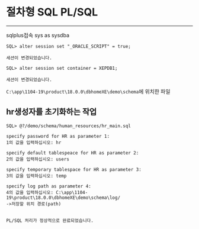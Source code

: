# 절차형 SQL PL/SQL

---

sqlplus접속 sys as sysdba

```
SQL> alter session set "_ORACLE_SCRIPT" = true;

세션이 변경되었습니다.

SQL> alter session set container = XEPDB1;

세션이 변경되었습니다.
```

`C:\app\1104-19\product\18.0.0\dbhomeXE\demo\schema`에 위치한 파일

## hr생성자를 초기화하는 작업

```
SQL> @?/demo/schema/human_resources/hr_main.sql

specify password for HR as parameter 1:
1의 값을 입력하십시오: hr

specify default tablespeace for HR as parameter 2:
2의 값을 입력하십시오: users

specify temporary tablespace for HR as parameter 3:
3의 값을 입력하십시오: temp

specify log path as parameter 4:
4의 값을 입력하십시오: C:\app\1104-19\product\18.0.0\dbhomeXE\demo\schema\log/
->저장할 위치 경로(path)


PL/SQL 처리가 정상적으로 완료되었습니다.
```
